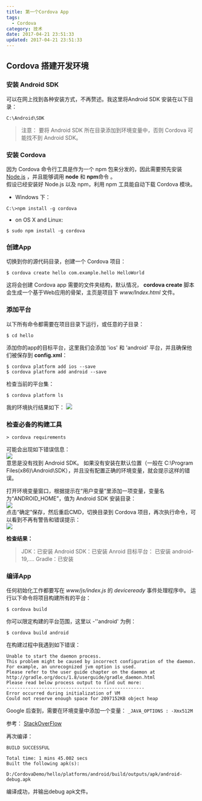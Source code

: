 ```yaml
---
title: 第一个Cordova App
tags:
  - Cordova
category: 技术
date: 2017-04-21 23:51:33
updated: 2017-04-21 23:51:33
---
```



## Cordova 搭建开发环境

### 安装 Android SDK
可以在网上找到各种安装方式，不再赘述。我这里将Android SDK 安装在以下目录：
```
C:\Android\SDK
```
>注意：
>要将 Android SDK 所在目录添加到环境变量中，否则 Cordova 可能找不到 Android SDK。

### 安装 Cordova
因为 Cordova 命令行工具是作为一个 npm 包来分发的，因此需要预先安装 [Node.js](https://nodejs.org/en/download/) ，并且能够调用 **node** 和  **npm**命令 。  
假设已经安装好 Node.js 以及 npm，利用 npm 工具能自动下载 Cordova 模块。
- Windows 下：
```
C:\>npm install -g cordova
```
- on OS X and Linux:
```
$ sudo npm install -g cordova
```

<!--more-->

### 创建App
切换到你的源代码目录，创建一个 Cordova 项目：
```
$ cordova create hello com.example.hello HelloWorld
```
这将会创建 Cordova app 需要的文件夹结构，默认情况， **cordova create** 脚本会生成一个基于Web应用的骨架，主页是项目下 *www/Index.html* 文件。

### 添加平台
以下所有命令都需要在项目目录下运行，或任意的子目录：
```
$ cd hello
```
添加你的app的目标平台，这里我们会添加 'ios' 和 'android' 平台，并且确保他们被保存到 **config.xml**：
```
$ cordova platform add ios --save
$ cordova platform add android --save
```
检查当前的平台集：
```
$ cordova platform ls
```
我的环境执行结果如下：
![](http://ojm289en8.bkt.clouddn.com/image/20170225/cordova-check-platforms.png)

### 检查必备的构建工具
```
> cordova requirements
```
可能会出现如下错误信息：  
![](http://ojm289en8.bkt.clouddn.com/image/20170225/Cordova-requirements-Android-SDK-failed.png)  
意思是没有找到 Android SDK。 如果没有安装在默认位置（一般在 C:\Program Files(x86)\Android\SDK），并且没有配置正确的环境变量，就会提示这样的错误。

打开环境变量窗口，根据提示在“用户变量”里添加一项变量，变量名为“ANDROID_HOME”，值为 Android SDK 安装目录：  
![](http://ojm289en8.bkt.clouddn.com/image/20170225/Android-SDK-Envrionment.png)  
点击“确定”保存，然后重启CMD，切换目录到 Cordova 项目，再次执行命令，可以看到不再有警告和错误提示：  
![](http://ojm289en8.bkt.clouddn.com/image/20170225/Cordova-Check-Android-SDK-Envrionment-Successfully.png)

**检查结果：**
>JDK：已安装
Android SDK：已安装
Anroid 目标平台： 已安装 android-19,....
Gradle：已安装 

### 编译App
任何初始化工作都要写在 *www/js/index.js*  的 *deviceready* 事件处理程序中。
运行以下命令将项目构建所有的平台：
```
$ cordova build
```
你可以限定构建的平台范围，这里以 -''android' 为例：
```
$ cordova build android
```

在构建过程中我遇到如下错误：
```
Unable to start the daemon process.
This problem might be caused by incorrect configuration of the daemon.
For example, an unrecognized jvm option is used.
Please refer to the user guide chapter on the daemon at http://gradle.org/docs/1.8/userguide/gradle_daemon.html
Please read below process output to find out more: 
---------------------------------------------------
Error occurred during initialization of VM
Could not reserve enough space for 2097152KB object heap
```

Google 后查到，需要在环境变量中添加一个变量：
`_JAVA_OPTIONS : -Xmx512M`

参考： [StackOverFlow](http://stackoverflow.com/questions/4401396/could-not-reserve-enough-space-for-object-heap)

再次编译：
```
BUILD SUCCESSFUL

Total time: 1 mins 45.002 secs
Built the following apk(s):
        D:/CordovaDemo/hello/platforms/android/build/outputs/apk/android-debug.apk
```
编译成功，并输出debug apk文件。

